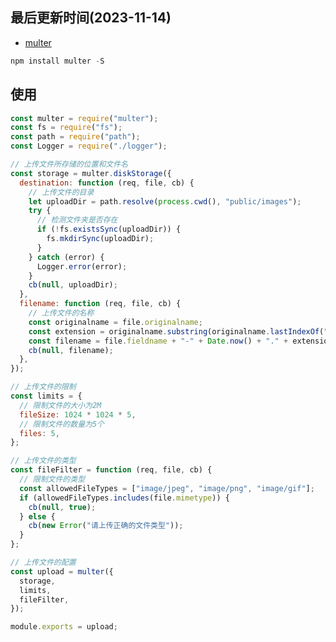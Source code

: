 <!--
 * @Description: 文件上传
 * @Author: panrui
 * @Date: 2023-06-08 08:59:59
 * @LastEditTime: 2023-06-08 09:00:24
 * @LastEditors: panrui
 * 不忘初心,不负梦想
-->

## 最后更新时间(2023-11-14)

- [multer](https://github.com/expressjs/multer/blob/master/doc/README-zh-cn.md)

```js
npm install multer -S
```

## 使用

```js
const multer = require("multer");
const fs = require("fs");
const path = require("path");
const Logger = require("./logger");

// 上传文件所存储的位置和文件名
const storage = multer.diskStorage({
  destination: function (req, file, cb) {
    // 上传文件的目录
    let uploadDir = path.resolve(process.cwd(), "public/images");
    try {
      // 检测文件夹是否存在
      if (!fs.existsSync(uploadDir)) {
        fs.mkdirSync(uploadDir);
      }
    } catch (error) {
      Logger.error(error);
    }
    cb(null, uploadDir);
  },
  filename: function (req, file, cb) {
    // 上传文件的名称
    const originalname = file.originalname;
    const extension = originalname.substring(originalname.lastIndexOf(".") + 1);
    const filename = file.fieldname + "-" + Date.now() + "." + extension;
    cb(null, filename);
  },
});

// 上传文件的限制
const limits = {
  // 限制文件的大小为2M
  fileSize: 1024 * 1024 * 5,
  // 限制文件的数量为5个
  files: 5,
};

// 上传文件的类型
const fileFilter = function (req, file, cb) {
  // 限制文件的类型
  const allowedFileTypes = ["image/jpeg", "image/png", "image/gif"];
  if (allowedFileTypes.includes(file.mimetype)) {
    cb(null, true);
  } else {
    cb(new Error("请上传正确的文件类型"));
  }
};

// 上传文件的配置
const upload = multer({
  storage,
  limits,
  fileFilter,
});

module.exports = upload;
```
